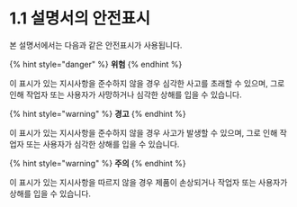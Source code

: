 # 1.1 설명서의 안전표시

본 설명서에서는 다음과 같은 안전표시가 사용됩니다.

{% hint style="danger" %}
**위험**
{% endhint %}

이 표시가 있는 지시사항을 준수하지 않을 경우 심각한 사고를 초래할 수 있으며, 그로 인해 작업자 또는 사용자가 사망하거나 심각한 상해를 입을 수 있습니다.



{% hint style="warning" %}
**경고**
{% endhint %}

이 표시가 있는 지시사항을 준수하지 않을 경우 사고가 발생할 수 있으며, 그로 인해 작업자 또는 사용자가 심각한 상해를 입을 수 있습니다.



{% hint style="warning" %}
**주의**
{% endhint %}

이 표시가 있는 지시사항을 따르지 않을 경우 제품이 손상되거나 작업자 또는 사용자가 상해를 입을 수 있습니다.
